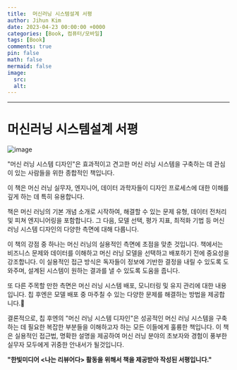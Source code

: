 ```yaml
---
title:  머신러닝 시스템설계 서평
author: Jihun Kim
date: 2023-04-23 00:00:00 +0000
categories: [Book, 컴퓨터/모바일]
tags: [Book]
comments: true
pin: false
math: false
mermaid: false
image:
  src: 
  alt:
---
```

---

# 머신러닝 시스템설계 서평

![image](https://image.aladin.co.kr/Community/paper/2023/0423/pimg_7229551373832674.jpg)

"머신 러닝 시스템 디자인"은 효과적이고 견고한 머신 러닝 시스템을 구축하는 데 관심이 있는 사람들을 위한 종합적인 책입니다. 

이 책은 머신 러닝 실무자, 엔지니어, 데이터 과학자들이 디자인 프로세스에 대한 이해를 깊게 하는 데 특히 유용합니다.

책은 머신 러닝의 기본 개념 소개로 시작하여, 해결할 수 있는 문제 유형, 데이터 전처리 및 피쳐 엔지니어링을 포함합니다. 그 다음, 모델 선택, 평가 지표, 최적화 기법 등 머신 러닝 시스템 디자인의 다양한 측면에 대해 다룹니다.

이 책의 강점 중 하나는 머신 러닝의 실용적인 측면에 초점을 맞춘 것입니다. 책에서는 비즈니스 문제와 데이터를 이해하고 머신 러닝 모델을 선택하고 배포하기 전에 중요성을 강조합니다. 이 실용적인 접근 방식은 독자들이 정보에 기반한 결정을 내릴 수 있도록 도와주며, 설계된 시스템이 원하는 결과를 낼 수 있도록 도움을 줍니다.

또 다른 주목할 만한 측면은 머신 러닝 시스템 배포, 모니터링 및 유지 관리에 대한 내용입니다. 칩 후엔은 모델 배포 중 마주칠 수 있는 다양한 문제를 해결하는 방법을 제공합니다. 

결론적으로, 칩 후엔의 "머신 러닝 시스템 디자인"은 성공적인 머신 러닝 시스템을 구축하는 데 필요한 복잡한 부분들을 이해하고자 하는 모든 이들에게 훌륭한 책입니다. 이 책은 실용적인 접근법, 명확한 설명을 제공하여 머신 러닝 분야의 초보자와 경험이 풍부한 실무자 모두에게 귀중한 안내서가 될것입니다.

**"한빛미디어 \<나는 리뷰어다\> 활동을 위해서 책을 제공받아 작성된 서평입니다."**